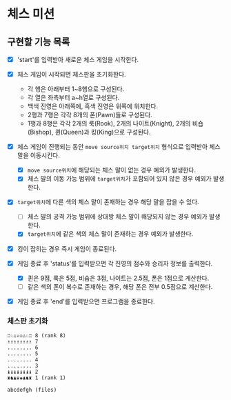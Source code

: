 # 체스 미션

## 구현할 기능 목록

- [x] 'start'를 입력받아 새로운 체스 게임을 시작한다.

- [x] 체스 게임이 시작되면 체스판을 초기화한다.
    - 각 행은 아래부터 1~8행으로 구성된다.
    - 각 열은 좌측부터 a~h열로 구성된다.
    - 백색 진영은 아래쪽에, 흑색 진영은 위쪽에 위치한다.
    - 2행과 7행은 각각 8개의 폰(Pawn)들로 구성된다.
    - 1행과 8행은 각각 2개의 룩(Rook), 2개의 나이트(Knight), 2개의 비숍(Bishop), 퀸(Queen)과 킹(King)으로 구성된다.

- [x] 체스 게임이 진행되는 동안 `move source위치 target위치` 형식으로 입력받아 체스 말을 이동시킨다.
    - [x] `move source위치`에 해당되는 체스 말이 없는 경우 예외가 발생한다.
    - [x] 체스 말의 이동 가능 범위에 `target위치`가 포함되어 있지 않은 경우 예외가 발생한다.

- [x] `target위치`에 다른 색의 체스 말이 존재하는 경우 해당 말을 잡을 수 있다.
    - [ ] 체스 말의 공격 가능 범위에 상대방 체스 말이 해당되지 않는 경우 예외가 발생한다.
    - [x] `target위치`에 같은 색의 체스 말이 존재하는 경우 예외가 발생한다.

- [x] 킹이 잡히는 경우 즉시 게임이 종료된다.

- [x] 게임 종료 후 'status'를 입력받으면 각 진영의 점수와 승리자 정보를 출력한다.
    - [x] 퀸은 9점, 룩은 5점, 비숍은 3점, 나이트는 2.5점, 폰은 1점으로 계산한다.
    - [ ] 같은 색의 폰이 복수로 존재하는 경우, 해당 폰은 전부 0.5점으로 계산한다.

- [x] 게임 종료 후 'end'를 입력받으면 프로그램을 종료한다.

### 체스판 초기화

```
♖♘♙♕♔♙♘♖ 8 (rank 8)
♗♗♗♗♗♗♗♗ 7
........ 6
........ 5
........ 4
........ 3
♝♝♝♝♝♝♝♝ 2
♜♞♟♛♚♟♞♜ 1 (rank 1)

abcdefgh (files)
```
